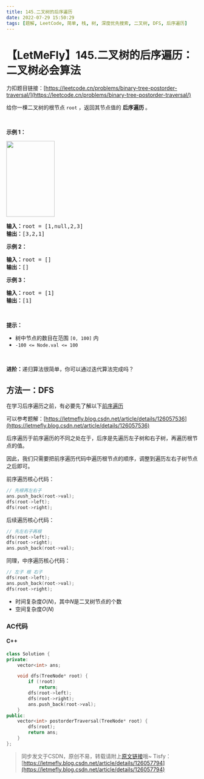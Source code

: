 ```yaml
---
title: 145.二叉树的后序遍历
date: 2022-07-29 15:50:29
tags: [题解, LeetCode, 简单, 栈, 树, 深度优先搜索, 二叉树, DFS, 后序遍历]
---
```


# 【LetMeFly】145.二叉树的后序遍历：二叉树必会算法

力扣题目链接：[https://leetcode.cn/problems/binary-tree-postorder-traversal/](https://leetcode.cn/problems/binary-tree-postorder-traversal/)

<p>给你一棵二叉树的根节点 <code>root</code> ，返回其节点值的 <strong>后序遍历 </strong>。</p>

<p>&nbsp;</p>

<p><strong>示例 1：</strong></p>
<img alt="" src="https://assets.leetcode.com/uploads/2020/08/28/pre1.jpg" style="width: 127px; height: 200px;" />
<pre>
<strong>输入：</strong>root = [1,null,2,3]
<strong>输出：</strong>[3,2,1]
</pre>

<p><strong>示例 2：</strong></p>

<pre>
<strong>输入：</strong>root = []
<strong>输出：</strong>[]
</pre>

<p><strong>示例 3：</strong></p>

<pre>
<strong>输入：</strong>root = [1]
<strong>输出：</strong>[1]
</pre>

<p>&nbsp;</p>

<p><strong>提示：</strong></p>

<ul>
	<li>树中节点的数目在范围 <code>[0, 100]</code> 内</li>
	<li><code>-100 &lt;= Node.val &lt;= 100</code></li>
</ul>

<p>&nbsp;</p>

<p><strong>进阶：</strong>递归算法很简单，你可以通过迭代算法完成吗？</p>


    
## 方法一：DFS

在学习后序遍历之前，有必要先了解以下[前序遍历](https://blog.tisfy.eu.org/2022/07/29/LeetCode%200144.%E4%BA%8C%E5%8F%89%E6%A0%91%E7%9A%84%E5%89%8D%E5%BA%8F%E9%81%8D%E5%8E%86/)

可以参考题解：[https://letmefly.blog.csdn.net/article/details/126057536](https://letmefly.blog.csdn.net/article/details/126057536)

后序遍历于前序遍历的不同之处在于，后序是先遍历左子树和右子树，再遍历根节点的值。

因此，我们只需要把前序遍历代码中遍历根节点的顺序，调整到遍历左右子树节点 之后即可。

前序遍历核心代码：

```cpp
// 先根再左右子
ans.push_back(root->val);
dfs(root->left);
dfs(root->right);
```

后续遍历核心代码：

```cpp
// 先左右子再根
dfs(root->left);
dfs(root->right);
ans.push_back(root->val);
```

同理，中序遍历核心代码：

```cpp
// 左子 根 右子
dfs(root->left);
ans.push_back(root->val);
dfs(root->right);
```

+ 时间复杂度$O(N)$，其中$N$是二叉树节点的个数
+ 空间复杂度$O(N)$

### AC代码

#### C++

```cpp
class Solution {
private:
    vector<int> ans;

    void dfs(TreeNode* root) {
        if (!root)
            return;
        dfs(root->left);
        dfs(root->right);
        ans.push_back(root->val);
    }
public:
    vector<int> postorderTraversal(TreeNode* root) {
        dfs(root);
        return ans;
    }
};
```

> 同步发文于CSDN，原创不易，转载请附上[原文链接](https://blog.tisfy.eu.org/2022/07/29/LeetCode%200145.%E4%BA%8C%E5%8F%89%E6%A0%91%E7%9A%84%E5%90%8E%E5%BA%8F%E9%81%8D%E5%8E%86/)哦~
> Tisfy：[https://letmefly.blog.csdn.net/article/details/126057794](https://letmefly.blog.csdn.net/article/details/126057794)
